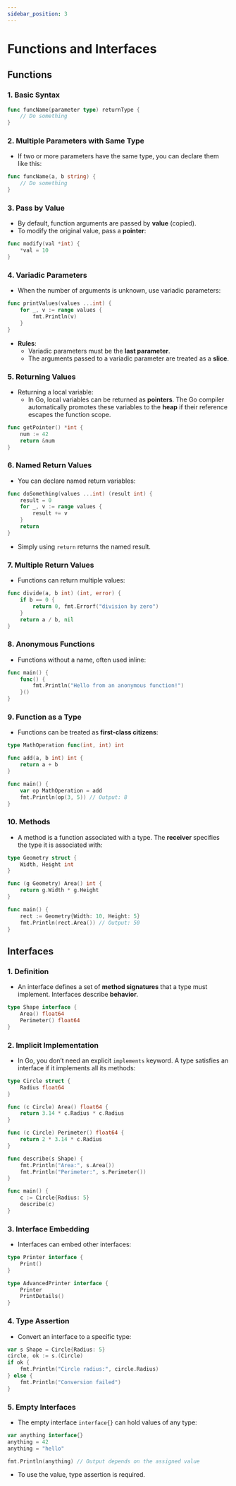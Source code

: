 ```yaml
---
sidebar_position: 3
---
```


# Functions and Interfaces

## **Functions**

### 1. **Basic Syntax**
```go
func funcName(parameter type) returnType {
    // Do something
}
```

### 2. **Multiple Parameters with Same Type**
- If two or more parameters have the same type, you can declare them like this:
```go
func funcName(a, b string) {
    // Do something
}
```

### 3. **Pass by Value**
- By default, function arguments are passed by **value** (copied).
- To modify the original value, pass a **pointer**:
```go
func modify(val *int) {
    *val = 10
}
```

### 4. **Variadic Parameters**
- When the number of arguments is unknown, use variadic parameters:
```go
func printValues(values ...int) {
    for _, v := range values {
        fmt.Println(v)
    }
}
```
- **Rules**:
  - Variadic parameters must be the **last parameter**.
  - The arguments passed to a variadic parameter are treated as a **slice**.

### 5. **Returning Values**
- Returning a local variable:
  - In Go, local variables can be returned as **pointers**. The Go compiler automatically promotes these variables to the **heap** if their reference escapes the function scope.
```go
func getPointer() *int {
    num := 42
    return &num
}
```

### 6. **Named Return Values**
- You can declare named return variables:
```go
func doSomething(values ...int) (result int) {
    result = 0
    for _, v := range values {
        result += v
    }
    return
}
```
- Simply using `return` returns the named result.

### 7. **Multiple Return Values**
- Functions can return multiple values:
```go
func divide(a, b int) (int, error) {
    if b == 0 {
        return 0, fmt.Errorf("division by zero")
    }
    return a / b, nil
}
```

### 8. **Anonymous Functions**
- Functions without a name, often used inline:
```go
func main() {
    func() {
        fmt.Println("Hello from an anonymous function!")
    }()
}
```

### 9. **Function as a Type**
- Functions can be treated as **first-class citizens**:
```go
type MathOperation func(int, int) int

func add(a, b int) int {
    return a + b
}

func main() {
    var op MathOperation = add
    fmt.Println(op(3, 5)) // Output: 8
}
```

### 10. **Methods**
- A method is a function associated with a type. The **receiver** specifies the type it is associated with:
```go
type Geometry struct {
    Width, Height int
}

func (g Geometry) Area() int {
    return g.Width * g.Height
}

func main() {
    rect := Geometry{Width: 10, Height: 5}
    fmt.Println(rect.Area()) // Output: 50
}
```

## **Interfaces**

### 1. **Definition**
- An interface defines a set of **method signatures** that a type must implement. Interfaces describe **behavior**.
```go
type Shape interface {
    Area() float64
    Perimeter() float64
}
```

### 2. **Implicit Implementation**
- In Go, you don’t need an explicit `implements` keyword. A type satisfies an interface if it implements all its methods:
```go
type Circle struct {
    Radius float64
}

func (c Circle) Area() float64 {
    return 3.14 * c.Radius * c.Radius
}

func (c Circle) Perimeter() float64 {
    return 2 * 3.14 * c.Radius
}

func describe(s Shape) {
    fmt.Println("Area:", s.Area())
    fmt.Println("Perimeter:", s.Perimeter())
}

func main() {
    c := Circle{Radius: 5}
    describe(c)
}
```

### 3. **Interface Embedding**
- Interfaces can embed other interfaces:
```go
type Printer interface {
    Print()
}

type AdvancedPrinter interface {
    Printer
    PrintDetails()
}
```

### 4. **Type Assertion**
- Convert an interface to a specific type:
```go
var s Shape = Circle{Radius: 5}
circle, ok := s.(Circle)
if ok {
    fmt.Println("Circle radius:", circle.Radius)
} else {
    fmt.Println("Conversion failed")
}
```

### 5. **Empty Interfaces**
- The empty interface `interface{}` can hold values of any type:
```go
var anything interface{}
anything = 42
anything = "hello"

fmt.Println(anything) // Output depends on the assigned value
```
- To use the value, type assertion is required.
